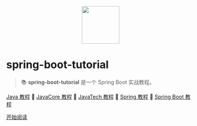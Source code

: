 <div align="center"><img width="100px" src="http://dunwu.test.upcdn.net/common/logo/zp.png" /></div>

# spring-boot-tutorial

> 📚 **spring-boot-tutorial** 是一个 Spring Boot 实战教程。

[Java 教程](https://dunwu.github.io/java-tutorial/) 🔹 [JavaCore 教程](https://dunwu.github.io/javacore/) 🔹 [JavaTech 教程](https://dunwu.github.io/javatech/) 🔹 [Spring 教程](https://dunwu.github.io/spring-tutorial/) 🔹 [Spring Boot 教程](https://dunwu.github.io/spring-boot-tutorial/)

[开始阅读](README.md)
